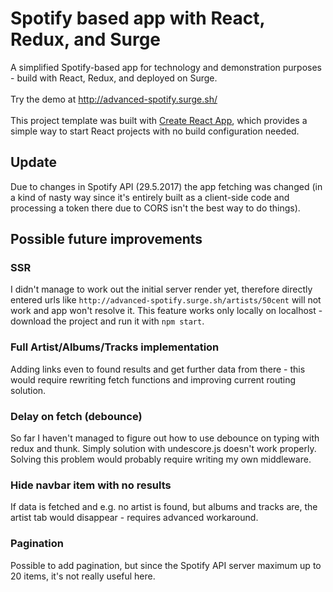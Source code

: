 # Spotify based app with React, Redux, and Surge

A simplified Spotify-based app for technology and demonstration purposes - build with React, Redux, and deployed on Surge.<br><br>
Try the demo at http://advanced-spotify.surge.sh/<br><br>
This project template was built with [Create React App](https://github.com/facebookincubator/create-react-app), which provides a simple way to start React projects with no build configuration needed.

## Update
Due to changes in Spotify API (29.5.2017) the app fetching was changed (in a kind of nasty way since it's entirely built as a client-side code and processing a token there due to CORS isn't the best way to do things).

## Possible future improvements

### SSR
I didn't manage to work out the initial server render yet, therefore directly entered urls like `http://advanced-spotify.surge.sh/artists/50cent` will not work and app won't resolve it. This feature works only locally on localhost - download the project and run it with `npm start`.

### Full Artist/Albums/Tracks implementation
Adding links even to found results and get further data from there - this would require rewriting fetch functions and improving current routing solution.

### Delay on fetch (debounce)
So far I haven't managed to figure out how to use debounce on typing with redux and thunk. Simply solution with undescore.js doesn't work properly. Solving this problem would probably require writing my own middleware.

### Hide navbar item with no results
If data is fetched and e.g. no artist is found, but albums and tracks are, the artist tab would disappear - requires advanced workaround.

### Pagination
Possible to add pagination, but since the Spotify API server maximum up to 20 items, it's not really useful here.


